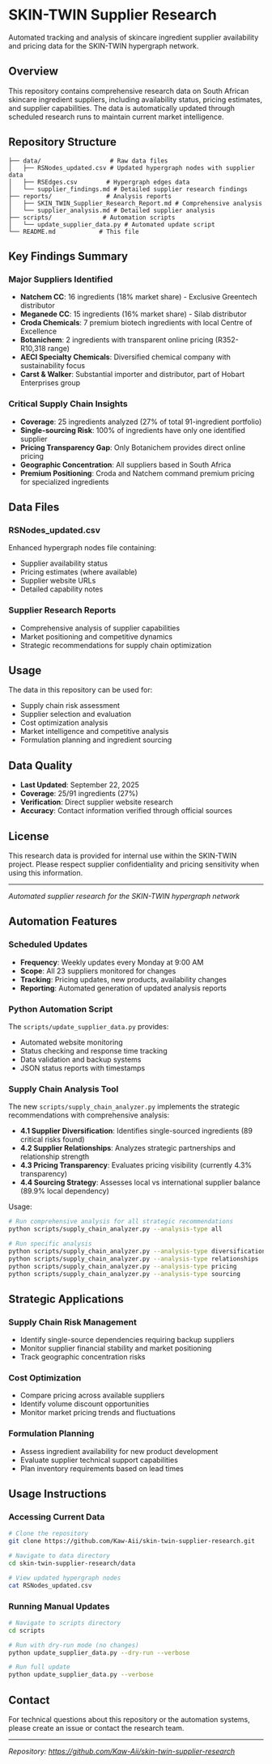 # SKIN-TWIN Supplier Research

Automated tracking and analysis of skincare ingredient supplier availability and pricing data for the SKIN-TWIN hypergraph network.

## Overview

This repository contains comprehensive research data on South African skincare ingredient suppliers, including availability status, pricing estimates, and supplier capabilities. The data is automatically updated through scheduled research runs to maintain current market intelligence.

## Repository Structure

```
├── data/                   # Raw data files
│   ├── RSNodes_updated.csv # Updated hypergraph nodes with supplier data
│   ├── RSEdges.csv        # Hypergraph edges data
│   └── supplier_findings.md # Detailed supplier research findings
├── reports/               # Analysis reports
│   ├── SKIN_TWIN_Supplier_Research_Report.md # Comprehensive analysis
│   └── supplier_analysis.md # Detailed supplier analysis
├── scripts/              # Automation scripts
│   └── update_supplier_data.py # Automated update script
└── README.md            # This file
```

## Key Findings Summary

### Major Suppliers Identified
- **Natchem CC**: 16 ingredients (18% market share) - Exclusive Greentech distributor
- **Meganede CC**: 15 ingredients (16% market share) - Silab distributor  
- **Croda Chemicals**: 7 premium biotech ingredients with local Centre of Excellence
- **Botanichem**: 2 ingredients with transparent online pricing (R352-R10,318 range)
- **AECI Specialty Chemicals**: Diversified chemical company with sustainability focus
- **Carst & Walker**: Substantial importer and distributor, part of Hobart Enterprises group

### Critical Supply Chain Insights
- **Coverage**: 25 ingredients analyzed (27% of total 91-ingredient portfolio)
- **Single-sourcing Risk**: 100% of ingredients have only one identified supplier
- **Pricing Transparency Gap**: Only Botanichem provides direct online pricing
- **Geographic Concentration**: All suppliers based in South Africa
- **Premium Positioning**: Croda and Natchem command premium pricing for specialized ingredients

## Data Files

### RSNodes_updated.csv
Enhanced hypergraph nodes file containing:
- Supplier availability status
- Pricing estimates (where available)
- Supplier website URLs
- Detailed capability notes

### Supplier Research Reports
- Comprehensive analysis of supplier capabilities
- Market positioning and competitive dynamics
- Strategic recommendations for supply chain optimization

## Usage

The data in this repository can be used for:
- Supply chain risk assessment
- Supplier selection and evaluation
- Cost optimization analysis
- Market intelligence and competitive analysis
- Formulation planning and ingredient sourcing

## Data Quality

- **Last Updated**: September 22, 2025
- **Coverage**: 25/91 ingredients (27%)
- **Verification**: Direct supplier website research
- **Accuracy**: Contact information verified through official sources

## License

This research data is provided for internal use within the SKIN-TWIN project. Please respect supplier confidentiality and pricing sensitivity when using this information.

---

*Automated supplier research for the SKIN-TWIN hypergraph network*

## Automation Features

### Scheduled Updates
- **Frequency**: Weekly updates every Monday at 9:00 AM
- **Scope**: All 23 suppliers monitored for changes
- **Tracking**: Pricing updates, new products, availability changes
- **Reporting**: Automated generation of updated analysis reports

### Python Automation Script
The `scripts/update_supplier_data.py` provides:
- Automated website monitoring
- Status checking and response time tracking
- Data validation and backup systems
- JSON status reports with timestamps

### Supply Chain Analysis Tool
The new `scripts/supply_chain_analyzer.py` implements the strategic recommendations with comprehensive analysis:
- **4.1 Supplier Diversification**: Identifies single-sourced ingredients (89 critical risks found)
- **4.2 Supplier Relationships**: Analyzes strategic partnerships and relationship strength
- **4.3 Pricing Transparency**: Evaluates pricing visibility (currently 4.3% transparency)
- **4.4 Sourcing Strategy**: Assesses local vs international supplier balance (89.9% local dependency)

Usage:
```bash
# Run comprehensive analysis for all strategic recommendations
python scripts/supply_chain_analyzer.py --analysis-type all

# Run specific analysis
python scripts/supply_chain_analyzer.py --analysis-type diversification
python scripts/supply_chain_analyzer.py --analysis-type relationships
python scripts/supply_chain_analyzer.py --analysis-type pricing
python scripts/supply_chain_analyzer.py --analysis-type sourcing
```

## Strategic Applications

### Supply Chain Risk Management
- Identify single-source dependencies requiring backup suppliers
- Monitor supplier financial stability and market positioning
- Track geographic concentration risks

### Cost Optimization
- Compare pricing across available suppliers
- Identify volume discount opportunities
- Monitor market pricing trends and fluctuations

### Formulation Planning
- Assess ingredient availability for new product development
- Evaluate supplier technical support capabilities
- Plan inventory requirements based on lead times

## Usage Instructions

### Accessing Current Data
```bash
# Clone the repository
git clone https://github.com/Kaw-Aii/skin-twin-supplier-research.git

# Navigate to data directory
cd skin-twin-supplier-research/data

# View updated hypergraph nodes
cat RSNodes_updated.csv
```

### Running Manual Updates
```bash
# Navigate to scripts directory
cd scripts

# Run with dry-run mode (no changes)
python update_supplier_data.py --dry-run --verbose

# Run full update
python update_supplier_data.py --verbose
```

## Contact

For technical questions about this repository or the automation systems, please create an issue or contact the research team.

---

*Repository: https://github.com/Kaw-Aii/skin-twin-supplier-research*
